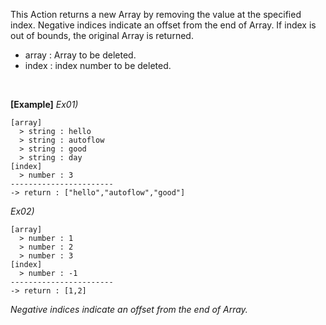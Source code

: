 This Action returns a new Array by removing the value at the specified index.
Negative indices indicate an offset from the end of Array.
If index is out of bounds, the original Array is returned.
- array : Array to be deleted.
- index : index number to be deleted.

<br/>

**[Example]**
*Ex01)*
```
[array]
  > string : hello
  > string : autoflow
  > string : good
  > string : day
[index]
  > number : 3
-----------------------
-> return : ["hello","autoflow","good"]
```

*Ex02)*
```
[array]
  > number : 1
  > number : 2
  > number : 3
[index]
  > number : -1
-----------------------
-> return : [1,2]
```
*Negative indices indicate an offset from the end of Array.*

